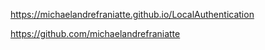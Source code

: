 ﻿https://michaelandrefraniatte.github.io/LocalAuthentication  
  
https://github.com/michaelandrefraniatte  